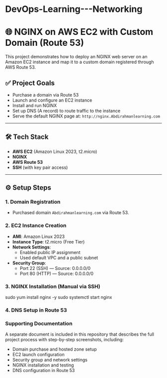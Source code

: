 # DevOps-Learning---Networking

# 🌐 NGINX on AWS EC2 with Custom Domain (Route 53)

This project demonstrates how to deploy an NGINX web server on an Amazon EC2 instance and map it to a custom domain registered through AWS Route 53.

## ✅ Project Goals

- Purchase a domain via Route 53
- Launch and configure an EC2 instance
- Install and run NGINX
- Set up DNS (A record) to route traffic to the instance
- Serve the default NGINX page at: `http://nginx.Abdirahmanlearning.com`

---

## 🛠️ Tech Stack

- **AWS EC2** (Amazon Linux 2023, t2.micro)
- **NGINX**
- **AWS Route 53**
- **SSH** (with key pair access)

---

## ⚙️ Setup Steps

### 1. Domain Registration
- Purchased domain `Abdirahmanlearning.com` via Route 53.

### 2. EC2 Instance Creation
- **AMI**: Amazon Linux 2023
- **Instance Type**: t2.micro (Free Tier)
- **Network Settings**:
  - Enabled public IP assignment
  - Used default VPC and a public subnet
- **Security Group**:
  - Port 22 (SSH) — Source: 0.0.0.0/0
  - Port 80 (HTTP) — Source: 0.0.0.0/0

### 3. NGINX Installation (Manual via SSH)
sudo yum install nginx -y
sudo systemctl start nginx

### 4. DNS Setup in Route 53 

### Supporting Documentation
A separate document is included in this repository that describes the full project process with step-by-step screenshots, including:

- Domain purchase and hosted zone setup
- EC2 launch configuration
- Security group and network settings
- NGINX installation and testing
- DNS configuration in Route 53
